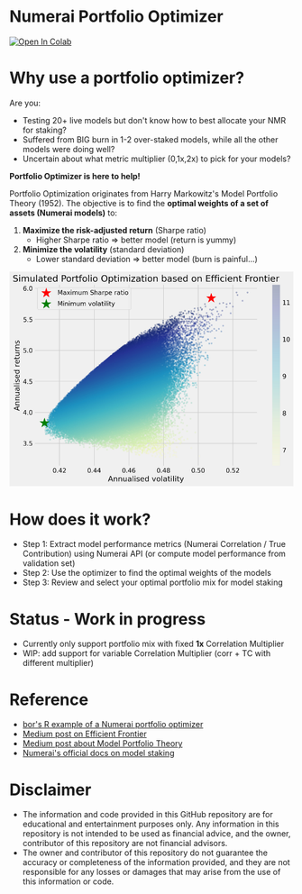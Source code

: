# Numerai Portfolio Optimizer
<a target="_blank" href="https://colab.research.google.com/github/eses-wk/numerai-portfolio-opt/blob/main/Portfolio_optimizer.ipynb">
  <img src="https://colab.research.google.com/assets/colab-badge.svg" alt="Open In Colab"/>
</a>

# Why use a portfolio optimizer?
Are you:
- Testing 20+ live models but don't know how to best allocate your NMR for staking?
- Suffered from BIG burn in 1-2 over-staked models, while all the other models were doing well?
- Uncertain about what metric multiplier (0,1x,2x) to pick for your models?

**Portfolio Optimizer is here to help!**

Portfolio Optimization originates from Harry Markowitz's Model Portfolio Theory (1952). The objective is to find the **optimal weights of a set of assets (Numerai models)** to: 
1. **Maximize the risk-adjusted return** (Sharpe ratio) 
    - Higher Sharpe ratio => better model (return is yummy)
2. **Minimize the volatility** (standard deviation)
    - Lower standard deviation => better model (burn is painful...)

<img src="assets/example_ef.png" alt="Example Efficient Frontier" />

# How does it work?
- Step 1: Extract model performance metrics (Numerai Correlation / True Contribution) using Numerai API (or compute model performance from validation set)
- Step 2: Use the optimizer to find the optimal weights of the models
- Step 3: Review and select your optimal portfolio mix for model staking

# Status - Work in progress
- Currently only support portfolio mix with fixed **1x** Correlation Multiplier
- WIP: add support for variable Correlation Multiplier (corr + TC with different multiplier)


# Reference 
- [bor's R example of a Numerai portfolio optimizer](https://github.com/BorisVSchmid/vladthestaker)
- [Medium post on Efficient Frontier](https://towardsdatascience.com/efficient-frontier-portfolio-optimisation-in-python-e7844051e7f)
- [Medium post about Model Portfolio Theory](https://medium.com/python-data/effient-frontier-in-python-34b0c3043314)
- [Numerai's official docs on model staking](https://docs.numer.ai/numerai-tournament/staking)


# Disclaimer
- The information and code provided in this GitHub repository are for educational and entertainment purposes only. Any information in this repository is not intended to be used as financial advice, and the owner, contributor of this repository are not financial advisors.
- The owner and contributor of this repository do not guarantee the accuracy or completeness of the information provided, and they are not responsible for any losses or damages that may arise from the use of this information or code. 
